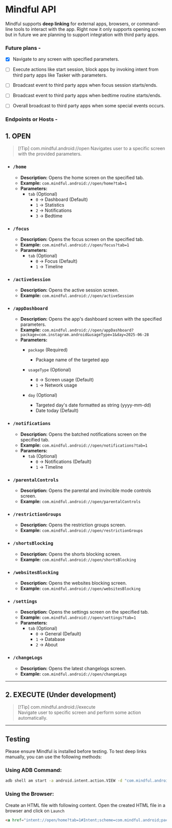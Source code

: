 # Mindful API

Mindful supports **deep linking** for external apps, browsers, or command-line tools to interact with the app. Right now it only supports opening screen but in future we are planning to support integration with third party apps.

### Future plans -

- [x] Navigate to any screen with specified parameters.
- [ ] Execute actions like start session, block apps by invoking intent from third party apps like Tasker with parameters.
- [ ] Broadcast event to third party apps when focus session starts/ends.
- [ ] Broadcast event to third party apps when bedtime routine starts/ends.
- [ ] Overall broadcast to third party apps when some special events occurs.



### Endpoints or Hosts -

## 1. OPEN
>  [!Tip]  com.mindful.android://open 
> Navigates user to a specific screen with the provided parameters.
          
  * ### `/home`  
    - **Description:** Opens the home screen on the specified tab.  
    - **Example:** `com.mindful.android://open/home?tab=1`
    - **Parameters:**  
      - `tab` (Optional)  
          - `0` → Dashboard (Default)  
          - `1` → Statistics  
          - `2` → Notifications  
          - `3` → Bedtime  
          
  * ### `/focus`  
    - **Description:** Opens the focus screen on the specified tab.  
    - **Example:** `com.mindful.android://open/focus?tab=1`
    - **Parameters:**  
      - `tab` (Optional)  
          - `0` → Focus (Default)  
          - `1` → Timeline  
          
  * ### `/activeSession`  
    - **Description:** Opens the active session screen.  
    - **Example:** `com.mindful.android://open/activeSession`
  
  * ### `/appDashboard`  
    - **Description:** Opens the app's dashboard screen with the specified parameters.  
    - **Example:** `com.mindful.android://open/appDashboard?package=com.instagram.android&usageType=1&day=2025-06-28`
    - **Parameters:**  
      - `package` (Required)
          - Package name of the targeted app  
          
      - `usageType` (Optional)  
          - `0` → Screen usage (Default)  
          - `1` → Network usage  
          
      - `day` (Optional)  
          - Targeted day's date formatted as string (yyyy-mm-dd)
          - Date today (Default)  
         
      
  * ### `/notifications`  
    - **Description:** Opens the batched notifications screen on the specified tab.  
    - **Example:** `com.mindful.android://open/notifications?tab=1`
    - **Parameters:**  
      - `tab` (Optional)  
          - `0` → Notifications (Default)  
          - `1` → Timeline
    
          
  * ### `/parentalControls`  
    - **Description:** Opens the parental and invincible mode controls screen.  
    - **Example:** `com.mindful.android://open/parentalControls`
  
  * ### `/restrictionGroups`  
    - **Description:** Opens the restriction groups screen.  
    - **Example:** `com.mindful.android://open/restrictionGroups`

  * ### `/shortsBlocking`  
    - **Description:** Opens the shorts blocking screen.  
    - **Example:** `com.mindful.android://open/shortsBlocking`
   
  * ### `/websitesBlocking`  
    - **Description:** Opens the websites blocking screen.  
    - **Example:** `com.mindful.android://open/websitesBlocking`
          
  * ### `/settings`  
    - **Description:** Opens the settings screen on the specified tab.  
    - **Example:** `com.mindful.android://open/settings?tab=1`
    - **Parameters:**  
      - `tab` (Optional)  
          - `0` → General (Default)  
          - `1` → Database  
          - `2` → About  
  
  * ### `/changeLogs`  
    - **Description:** Opens the latest changelogs screen.  
    - **Example:** `com.mindful.android://open/changeLogs`


---
## 2. EXECUTE (Under development)
> [!Tip] com.mindful.android://execute  
> Navigate user to specific screen and perform some action automatically.

---

## Testing 

Please ensure Mindful is installed before testing. To test deep links manually, you can use the following methods:  

### **Using ADB Command:**  
```sh
adb shell am start -a android.intent.action.VIEW -d "com.mindful.android://open/home?tab=1"
```

### **Using the Browser:**  
Create an HTML file with following content. Open the created HTML file in a browser and click on `Launch`
```HTML
<a href="intent://open/home?tab=1#Intent;scheme=com.mindful.android;package=com.mindful.android;end">Launch</a>

```

